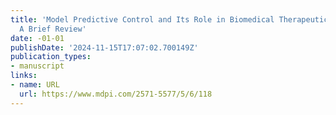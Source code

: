 ```yaml
---
title: 'Model Predictive Control and Its Role in Biomedical Therapeutic Automation:
  A Brief Review'
date: -01-01
publishDate: '2024-11-15T17:07:02.700149Z'
publication_types:
- manuscript
links:
- name: URL
  url: https://www.mdpi.com/2571-5577/5/6/118
---
```

